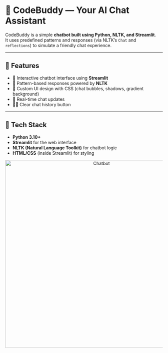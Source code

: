 # 🤖 CodeBuddy — Your AI Chat Assistant

CodeBuddy is a simple **chatbot built using Python, NLTK, and Streamlit**.  
It uses predefined patterns and responses (via NLTK’s `Chat` and `reflections`) to simulate a friendly chat experience.

---

## 🚀 Features
- 💬 Interactive chatbot interface using **Streamlit**
- 🧠 Pattern-based responses powered by **NLTK**
- 🎨 Custom UI design with CSS (chat bubbles, shadows, gradient background)
- 🔄 Real-time chat updates
- 🧍‍♂️ Clear chat history button

---

## 🧩 Tech Stack
- **Python 3.10+**
- **Streamlit** for the web interface
- **NLTK (Natural Language Toolkit)** for chatbot logic
- **HTML/CSS** (inside Streamlit) for styling

<p align="center">
  <img src="C:\Users\ritika\Pictures\Screenshots" alt="Chatbot" width="600"/>
</p>
